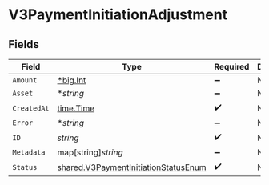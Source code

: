 # V3PaymentInitiationAdjustment


## Fields

| Field                                                                                               | Type                                                                                                | Required                                                                                            | Description                                                                                         |
| --------------------------------------------------------------------------------------------------- | --------------------------------------------------------------------------------------------------- | --------------------------------------------------------------------------------------------------- | --------------------------------------------------------------------------------------------------- |
| `Amount`                                                                                            | [*big.Int](https://pkg.go.dev/math/big#Int)                                                         | :heavy_minus_sign:                                                                                  | N/A                                                                                                 |
| `Asset`                                                                                             | **string*                                                                                           | :heavy_minus_sign:                                                                                  | N/A                                                                                                 |
| `CreatedAt`                                                                                         | [time.Time](https://pkg.go.dev/time#Time)                                                           | :heavy_check_mark:                                                                                  | N/A                                                                                                 |
| `Error`                                                                                             | **string*                                                                                           | :heavy_minus_sign:                                                                                  | N/A                                                                                                 |
| `ID`                                                                                                | *string*                                                                                            | :heavy_check_mark:                                                                                  | N/A                                                                                                 |
| `Metadata`                                                                                          | map[string]*string*                                                                                 | :heavy_minus_sign:                                                                                  | N/A                                                                                                 |
| `Status`                                                                                            | [shared.V3PaymentInitiationStatusEnum](../../../pkg/models/shared/v3paymentinitiationstatusenum.md) | :heavy_check_mark:                                                                                  | N/A                                                                                                 |